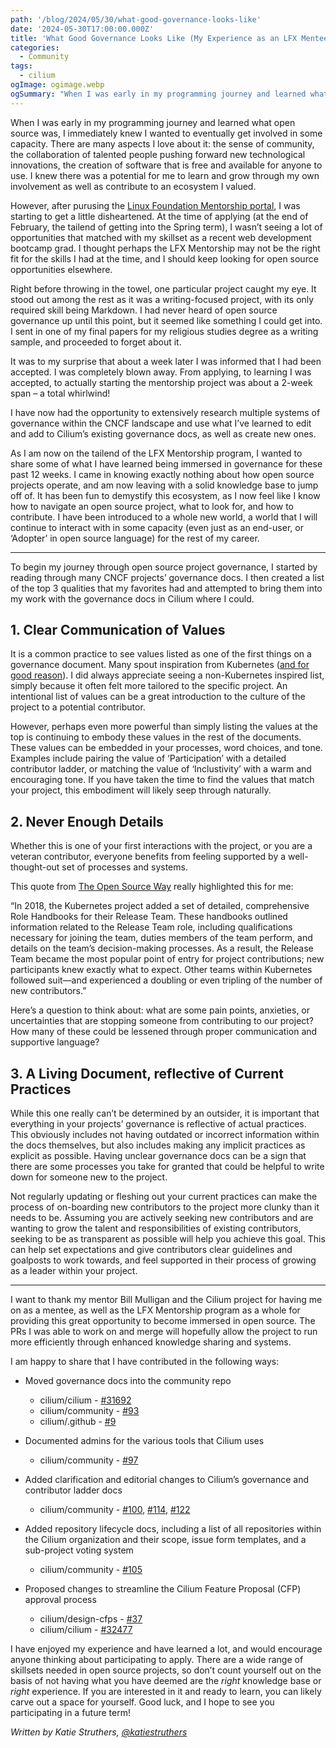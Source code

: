 ```yaml
---
path: '/blog/2024/05/30/what-good-governance-looks-like'
date: '2024-05-30T17:00:00.000Z'
title: 'What Good Governance Looks Like (My Experience as an LFX Mentee for Cilium)'
categories:
  - Community
tags:
  - cilium
ogImage: ogimage.webp
ogSummary: "When I was early in my programming journey and learned what open source was, I immediately knew I wanted to eventually get involved in some capacity. There are many aspects I love about it: the sense of community, the collaboration of talented people pushing forward new technological innovations, the creation of software that is free and available for anyone to use. I knew there was a potential for me to learn and grow through my own involvement as well as contribute to an ecosystem I valued." 
---
```


When I was early in my programming journey and learned what open source was, I immediately knew I wanted to eventually get involved in some capacity. There are many aspects I love about it: the sense of community, the collaboration of talented people pushing forward new technological innovations, the creation of software that is free and available for anyone to use. I knew there was a potential for me to learn and grow through my own involvement as well as contribute to an ecosystem I valued.

However, after purusing the [Linux Foundation Mentorship portal](https://mentorship.lfx.linuxfoundation.org/#projects_all), I was starting to get a little disheartened. At the time of applying (at the end of February, the tailend of getting into the Spring term), I wasn’t seeing a lot of opportunities that matched with my skillset as a recent web development bootcamp grad. I thought perhaps the LFX Mentorship may not be the right fit for the skills I had at the time, and I should  keep looking for open source opportunities elsewhere.

Right before throwing in the towel, one particular project caught my eye. It stood out among the rest as it was a writing-focused project, with its only required skill being Markdown. I had never heard of open source governance up until this point, but it seemed like something I could get into. I sent in one of my final papers for my religious studies degree as a writing sample, and proceeded to forget about it. 

It was to my surprise that about a week later I was informed that I had been accepted. I was completely blown away. From applying, to learning I was accepted, to actually starting the mentorship project was about a 2-week span – a total whirlwind!

I have now had the opportunity to extensively research multiple systems of governance within the CNCF landscape and use what I’ve learned to edit and add to Cilium’s existing governance docs, as well as create new ones.

As I am now on the tailend of the LFX Mentorship program, I wanted to share some of what I have learned being immersed in governance for these past 12 weeks. I came in knowing exactly nothing about how open source projects operate, and am now leaving with a solid knowledge base to jump off of.  It has been fun to demystify this ecosystem, as I now feel like I know how to navigate an open source project, what to look for, and how to contribute. I have been introduced to a whole new world, a world that I will continue to interact with in some capacity (even just as an end-user, or ‘Adopter’ in open source language) for the rest of my career. 

---

To begin my journey through open source project governance, I started by reading through many CNCF projects’ governance docs. I then created a list of the top 3 qualities that my favorites had and attempted to bring them into my work with the governance docs in Cilium where I could.

## 1. Clear Communication of Values

It is a common practice to see values listed as one of the first things on a governance document. Many spout inspiration from Kubernetes ([and for good reason](https://www.kubernetes.dev/community/values/)). I did always appreciate seeing a non-Kubernetes inspired list, simply because it often felt more tailored to the specific project. An intentional list of values can be a great introduction to the culture of the project to a potential contributor.

However, perhaps even more powerful than simply listing the values at the top is continuing to embody these values in the rest of the documents. These values can be embedded in your processes, word choices, and tone. Examples include pairing the value of ‘Participation’ with a detailed contributor ladder, or matching the value of ‘Inclustivity’ with a warm and encouraging tone. If you have taken the time to find the values that match your project, this embodiment will likely seep through naturally.

## 2. Never Enough Details

Whether this is one of your first interactions with the project, or you are a veteran contributor, everyone benefits from feeling supported by a well-thought-out set of processes and systems.

This quote from [The Open Source Way](https://www.theopensourceway.org/the_open_source_way-guidebook-2.0.html#_project_and_community_governance) really highlighted this for me:

  “In 2018, the Kubernetes project added a set of detailed, comprehensive Role Handbooks for their Release Team. These handbooks outlined information related to the Release Team role, including qualifications necessary for joining the team, duties members of the team perform, and details on the team’s decision-making processes. As a result, the Release Team became the most popular point of entry for project contributions; new participants knew exactly what to expect. Other teams within Kubernetes followed suit—and experienced a doubling or even tripling of the number of new contributors.”

Here’s a question to think about: what are some pain points, anxieties, or uncertainties that are stopping someone from contributing to our project? How many of these could be lessened through proper communication and supportive language?

## 3. A Living Document, reflective of Current Practices

While this one really can’t be determined by an outsider, it is important that everything in your projects’ governance is reflective of actual practices. This obviously includes not having outdated or incorrect information within the docs themselves, but also includes making any implicit practices as explicit as possible. Having unclear governance docs can be a sign that there are some processes you take for granted that could be helpful to write down for someone new to the project. 

Not regularly updating or fleshing out your current practices can make the process of on-boarding new contributors to the project more clunky than it needs to be. Assuming you are actively seeking new contributors and are wanting to grow the talent and responsibilities of existing contributors, seeking to be as transparent as possible will help you achieve this goal. This can help set expectations and give contributors clear guidelines and goalposts to work towards, and feel supported in their process of growing as a leader within your project.

---

I want to thank my mentor Bill Mulligan and the Cilium project for having me on as a mentee, as well as the LFX Mentorship program as a whole for providing this great opportunity to become immersed in open source. The PRs I was able to work on and merge will hopefully allow the project to run more efficiently through enhanced knowledge sharing and systems. 

I am happy to share that I have contributed in the following ways:

  - Moved governance docs into the community repo
    - cilium/cilium - [#31692](https://github.com/cilium/cilium/pull/31692)
    - cilium/community - [#93](https://github.com/cilium/community/pull/93)
    - cilium/.github - [#9](https://github.com/cilium/.github/pull/9)

  - Documented admins for the various tools that Cilium uses
    - cilium/community - [#97](https://github.com/cilium/community/pull/97)

  - Added clarification and editorial changes to Cilium’s governance and contributor ladder docs 
    - cilium/community - [#100](https://github.com/cilium/community/pull/100), [#114](https://github.com/cilium/community/pull/114), [#122](https://github.com/cilium/community/pull/122)
  
  - Added repository lifecycle docs, including a list of all repositories within the Cilium organization and their scope, issue form templates, and a sub-project voting system  
    - cilium/community - [#105](https://github.com/cilium/community/pull/105)

  - Proposed changes to streamline the Cilium Feature Proposal (CFP) approval process 
    - cilium/design-cfps - [#37](https://github.com/cilium/design-cfps/pull/37)
    - cilium/cilium - [#32477](https://github.com/cilium/cilium/pull/32477)

I have enjoyed my experience and have learned a lot, and would encourage anyone thinking about participating to apply. There are a wide range of skillsets needed in open source projects, so don’t count yourself out on the basis of not having what you have deemed are the *right* knowledge base or *right* experience. If you are interested in it and ready to learn, you can likely carve out a space for yourself. Good luck, and I hope to see you participating in a future term!

*Written by Katie Struthers, [@katiestruthers](https://github.com/katiestruthers)*